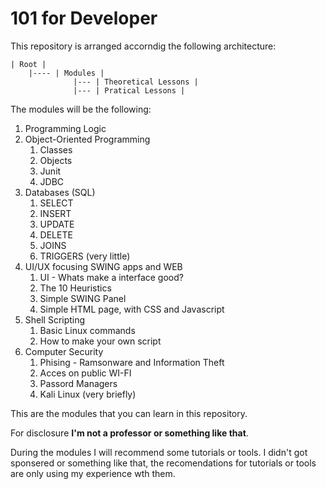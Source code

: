 # 101 for Developer

This repository is arranged accorndig the following architecture:

    | Root |
        |---- | Modules |
                  |--- | Theoretical Lessons |
                  |--- | Pratical Lessons |
 
 The modules will be the following:
 1. Programming Logic
 1. Object-Oriented Programming
    1. Classes
    1. Objects
    1. Junit
    1. JDBC
1. Databases (SQL)
    1. SELECT
    1. INSERT
    1. UPDATE
    1. DELETE
    1. JOINS
    1. TRIGGERS (very little)
1. UI/UX focusing SWING apps and WEB
    1. UI - Whats make a interface good?
    1. The 10 Heuristics
    1. Simple SWING Panel
    1. Simple HTML page, with CSS and Javascript
1. Shell Scripting
    1. Basic Linux commands
    1. How to make your own script
1. Computer Security
    1. Phising - Ramsonware and Information Theft
    1. Acces on public WI-FI
    1. Passord Managers
    1. Kali Linux (very briefly)

This are the modules that you can learn in this repository.

For disclosure **I'm not a professor or something like that**.

During the modules I will recommend some tutorials or tools. I didn't got sponsered or something like that, the recomendations for tutorials or tools are only using my experience wth them.
    

